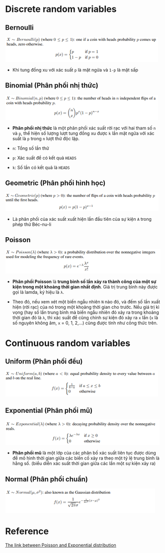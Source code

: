 # Discrete random variables

## **Bernoulli**

![](./images/61.PNG)

- Khi tung đồng xu với xác suất `p` là mặt ngửa và `1-p` là mặt sấp

## **Binomial (Phân phối nhị thức)**

![](./images/62.PNG)

- **Phân phối nhị thức** là một phân phối xác suất rời rạc với hai tham số `n` và `p`, thể hiện số lượng lượt tung đồng xu được `k` lần mặt ngửa với xác suất là `p` trong `n` lượt thử độc lập.

- `n`: Tổng số lần thử

- `p`: Xác suất để có kết quả `HEADS`

- `k`: Số lần có kết quả là `HEADS`

## **Geometric (Phân phối hình học)**

![](./images/63.PNG)

- Là phân phối của xác suất xuất hiện lần đầu tiên của sự kiện `A` trong phép thử Béc-nu-li

## **Poisson**

![](./images/64.PNG)

- **Phân phối Poisson** là **trung bình số lần xảy ra thành công của một sự kiện trong một khoảng thời gian nhất định**. Giá trị trung bình này được gọi là lamda, ký hiệu là `λ`.

- Theo đó, nếu xem xét một biến ngẫu nhiên `N` nào đó, và đếm số lần xuất hiện (rời rạc) của nó trong một khoảng thời gian cho trước. Nếu giá trị kì vọng (hay số lần trung bình mà biến ngẫu nhiên đó xảy ra trong khoảng thời gian đó là `λ`, thì xác suất để cũng chính sự kiện đó xảy ra `x` lần (`x` là số nguyên không âm, `x` = 0, 1, 2,...) cũng được tính như công thức trên.

# Continuous random variables

## **Uniform (Phân phối đều)**

![](./images/65.PNG)

## **Exponential (Phân phối mũ)**

![](./images/66.PNG)

- **Phân phối mũ** là một lớp của các phân bố xác suất liên tục được dùng để mô hình thời gian giữa các biến cố xảy ra theo một tỷ lệ trung bình là hằng số. (biểu diễn xác suất thời gian giữa các lần một sự kiện xảy ra)

## **Normal (Phân phối chuẩn)**

![](./images/67.PNG)

# Reference
[The link between Poisson and Exponential distribution](https://medium.com/swlh/the-link-between-poisson-and-exponential-distribution-817e92344d1b)
